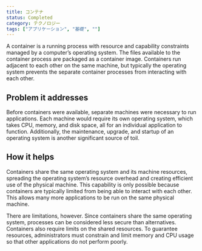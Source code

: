 ```yaml
---
title: コンテナ
status: Completed
category: テクノロジー
tags: ["アプリケーション", "基礎", ""]
---
```


A container is a running process with resource and capability constraints managed by a computer’s operating system.
The files available to the container process are packaged as a container image.
Containers run adjacent to each other on the same machine,
but typically the operating system prevents the separate container processes from interacting with each other.

## Problem it addresses

Before containers were available, separate machines were necessary to run applications.
Each machine would require its own operating system, which takes CPU, memory, and disk space,
all for an individual application to function.
Additionally, the maintenance, upgrade, and startup of an operating system is another significant source of toil.

## How it helps

Containers share the same operating system and its machine resources,
spreading the operating system’s resource overhead and creating efficient use of the physical machine.
This capability is only possible because containers are typically limited from being able to interact with each other.
This allows many more applications to be run on the same physical machine.

There are limitations, however.
Since containers share the same operating system, processes can be considered less secure than alternatives.
Containers also require limits on the shared resources.
To guarantee resources, administrators must constrain and limit memory and CPU usage so that other applications do not perform poorly.

